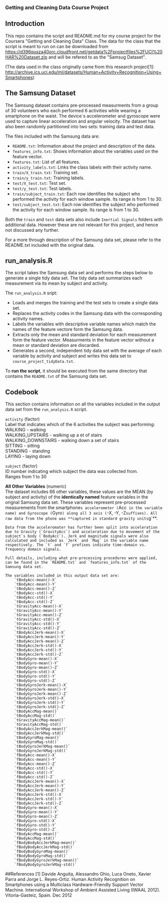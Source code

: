 ### Getting and Cleaning Data Course Project

## Introduction

This repo contains the script and README.md for my course project for the Coursera "Getting and Cleaning Data" Class. The data for the class that the script is meant to run on can be downloaded from https://d396qusza40orc.cloudfront.net/getdata%2Fprojectfiles%2FUCI%20HAR%20Dataset.zip and will be refered to as the "Samsug Dataset".

(The data used in the class originally came from this research project[1]: 
http://archive.ics.uci.edu/ml/datasets/Human+Activity+Recognition+Using+Smartphones)

## The Samsung Dataset
The Samsung dataset contains pre-processed measurments from a group of 30 volunteers who each performed 6 activities while wearing a smartphone on the waist. The device`s accelerometer and gyroscope were used to capture linear acceleration and angular velocity. The dataset has also  been randomly partitioned into two sets: training data and test data.

The files included with the Samsung data are:
- `README.txt`: Information about the project and description of the data.
- `features_info.txt`: Shows information about the variables used on the feature vector.
- `features.txt`: List of all features.
- `activity_labels.txt`: Links the class labels with their activity name.
- `train/X_train.txt`: Training set.
- `train/y_train.txt`: Training labels.
- `test/X_test.txt`: Test set.
- `test/y_test.txt`: Test labels.
- `train/subject_train.txt`: Each row identifies the subject who performed the activity for each window sample. Its range is from 1 to 30. 
- `test/subject_test.txt`: Each row identifies the subject who performed the activity for each window sample. Its range is from 1 to 30. 

Both the `train` and `test` data sets also include `Inertial Signals` folders with additional data. However these are not relevant for this project, and hence not discussed any further.

For a more through description of the Samsung data set, please refer to the README.txt included with the original data.


## run_analysis.R

The script takes the Samsung data set and performs the steps below to generate a single tidy data set. The tidy data set summarizes each measurement via its mean by subject and activity.

The `run_analysis.R` sript:
 * Loads and merges the training and the test sets to create a single data set.
 * Replaces the activity codes in the Samsung data with the corresponding activity names.
 * Labels the variables with descriptive variable names which match the names of the feature vectore form the Samsung data.
 * Extracts only the mean and standard deviation for each measurement form the feature vector. Measurments in the feature vector without a mean or standard deviation are discarded. 
 * Generates a second, independent tidy data set with the average of each variable by activity and subject and writes this data set to `course_project_tidyData.txt`.

To **run the script**, it should be executed from the same directory that contains the `README.txt` of the Samsung data set.

## Codebook

This section contains information on all the variables included in the output data set from the `run_analysis.R` script.

`activity`	(factor)  
  Label that indicates which of the 6 activities the subject was performing:  
    WALKING  - walking   
    WALKING_UPSTAIRS  - walking up a et of stairs  
    WALKING_DOWNSTAIRS  - walking down a set of stairs  
    SITTING  - sitting  
    STANDING  - standing   
    LAYING  -  laying down

`subject`	(factor)  
  ID number indicating which subject the data was collected from.  
    Ranges from 1 to 30

**All Other Variables** (numeric)  
	The dataset includes 66 other variables, these values are the MEAN (by subject and activity) of the __identically named__ feature variables in the orignal Samsung data set. These variables represent pre-processed measurements from the smartphone`s accelerometer (`Acc` in the variable name) and Gyroscope (`Gyro`) along all 3 axis (`-X, -Y, -Z` suffixes). All raw data from the phone was **captured in standard gravity units `g`**. 

	Data from the acceleromater has further been split into acceleration due to Gravity (`GravityAcc`) and acceleration due to movement of the subject`s body (`BodyAcc`). Jerk and magnitude signals were also calculated and included as `Jerk` and `Mag` in the variable name respectively. The `t` and `f` prefixes indicate time-domain vs. frequency domain signals.

	Full details, including what pre-processing procedures were applied, can be found in the `README.txt` and `features_info.txt` of the Samsung data set.

	The variables included in this output data set are:
		`tBodyAcc-mean()-X`
		`tBodyAcc-mean()-Y`
		`tBodyAcc-mean()-Z`
		`tBodyAcc-std()-X`
		`tBodyAcc-std()-Y`
		`tBodyAcc-std()-Z`
		`tGravityAcc-mean()-X`
		`tGravityAcc-mean()-Y`
		`tGravityAcc-mean()-Z`
		`tGravityAcc-std()-X`
		`tGravityAcc-std()-Y`
		`tGravityAcc-std()-Z`
		`tBodyAccJerk-mean()-X`
		`tBodyAccJerk-mean()-Y`
		`tBodyAccJerk-mean()-Z`
		`tBodyAccJerk-std()-X`
		`tBodyAccJerk-std()-Y`
		`tBodyAccJerk-std()-Z`
		`tBodyGyro-mean()-X`
		`tBodyGyro-mean()-Y`
		`tBodyGyro-mean()-Z`
		`tBodyGyro-std()-X`
		`tBodyGyro-std()-Y`
		`tBodyGyro-std()-Z`
		`tBodyGyroJerk-mean()-X`
		`tBodyGyroJerk-mean()-Y`
		`tBodyGyroJerk-mean()-Z`
		`tBodyGyroJerk-std()-X`
		`tBodyGyroJerk-std()-Y`
		`tBodyGyroJerk-std()-Z`
		`tBodyAccMag-mean()`
		`tBodyAccMag-std()`
		`tGravityAccMag-mean()`
		`tGravityAccMag-std()`
		`tBodyAccJerkMag-mean()`
		`tBodyAccJerkMag-std()`
		`tBodyGyroMag-mean()`
		`tBodyGyroMag-std()`
		`tBodyGyroJerkMag-mean()`
		`tBodyGyroJerkMag-std()`
		`fBodyAcc-mean()-X`
		`fBodyAcc-mean()-Y`
		`fBodyAcc-mean()-Z`
		`fBodyAcc-std()-X`
		`fBodyAcc-std()-Y`
		`fBodyAcc-std()-Z`
		`fBodyAccJerk-mean()-X`
		`fBodyAccJerk-mean()-Y`
		`fBodyAccJerk-mean()-Z`
		`fBodyAccJerk-std()-X`
		`fBodyAccJerk-std()-Y`
		`fBodyAccJerk-std()-Z`
		`fBodyGyro-mean()-X`
		`fBodyGyro-mean()-Y`
		`fBodyGyro-mean()-Z`
		`fBodyGyro-std()-X`
		`fBodyGyro-std()-Y`
		`fBodyGyro-std()-Z`
		`fBodyAccMag-mean()`
		`fBodyAccMag-std()`
		`fBodyBodyAccJerkMag-mean()`
		`fBodyBodyAccJerkMag-std()`
		`fBodyBodyGyroMag-mean()`
		`fBodyBodyGyroMag-std()`
		`fBodyBodyGyroJerkMag-mean()`
		`fBodyBodyGyroJerkMag-std()`

##References
[1] Davide Anguita, Alessandro Ghio, Luca Oneto, Xavier Parra and Jorge L. Reyes-Ortiz. Human Activity Recognition on Smartphones using a Multiclass Hardware-Friendly Support Vector Machine. International Workshop of Ambient Assisted Living (IWAAL 2012). Vitoria-Gasteiz, Spain. Dec 2012